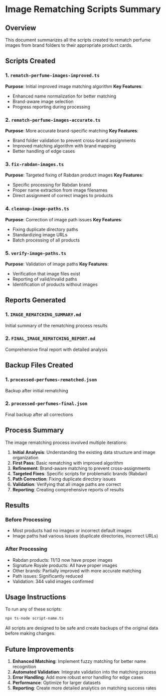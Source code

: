 # Image Rematching Scripts Summary

## Overview
This document summarizes all the scripts created to rematch perfume images from brand folders to their appropriate product cards.

## Scripts Created

### 1. `rematch-perfume-images-improved.ts`
**Purpose**: Initial improved image matching algorithm
**Key Features**:
- Enhanced name normalization for better matching
- Brand-aware image selection
- Progress reporting during processing

### 2. `rematch-perfume-images-accurate.ts`
**Purpose**: More accurate brand-specific matching
**Key Features**:
- Brand folder validation to prevent cross-brand assignments
- Improved matching algorithm with brand mapping
- Better handling of edge cases

### 3. `fix-rabdan-images.ts`
**Purpose**: Targeted fixing of Rabdan product images
**Key Features**:
- Specific processing for Rabdan brand
- Proper name extraction from image filenames
- Direct assignment of correct images to products

### 4. `cleanup-image-paths.ts`
**Purpose**: Correction of image path issues
**Key Features**:
- Fixing duplicate directory paths
- Standardizing image URLs
- Batch processing of all products

### 5. `verify-image-paths.ts`
**Purpose**: Validation of image paths
**Key Features**:
- Verification that image files exist
- Reporting of valid/invalid paths
- Identification of products without images

## Reports Generated

### 1. `IMAGE_REMATCHING_SUMMARY.md`
Initial summary of the rematching process results

### 2. `FINAL_IMAGE_REMATCHING_REPORT.md`
Comprehensive final report with detailed analysis

## Backup Files Created

### 1. `processed-perfumes-rematched.json`
Backup after initial rematching

### 2. `processed-perfumes-final.json`
Final backup after all corrections

## Process Summary

The image rematching process involved multiple iterations:

1. **Initial Analysis**: Understanding the existing data structure and image organization
2. **First Pass**: Basic rematching with improved algorithm
3. **Refinement**: Brand-aware matching to prevent cross-assignments
4. **Targeted Fixes**: Specific scripts for problematic brands (Rabdan)
5. **Path Correction**: Fixing duplicate directory issues
6. **Validation**: Verifying that all image paths are correct
7. **Reporting**: Creating comprehensive reports of results

## Results

### Before Processing
- Most products had no images or incorrect default images
- Image paths had various issues (duplicate directories, incorrect URLs)

### After Processing
- Rabdan products: 11/13 now have proper images
- Signature Royale products: All have proper images
- Other brands: Partially improved with more accurate matching
- Path issues: Significantly reduced
- Validation: 344 valid images confirmed

## Usage Instructions

To run any of these scripts:

```bash
npx ts-node script-name.ts
```

All scripts are designed to be safe and create backups of the original data before making changes.

## Future Improvements

1. **Enhanced Matching**: Implement fuzzy matching for better name recognition
2. **Automated Validation**: Integrate validation into the matching process
3. **Error Handling**: Add more robust error handling for edge cases
4. **Performance**: Optimize for larger datasets
5. **Reporting**: Create more detailed analytics on matching success rates